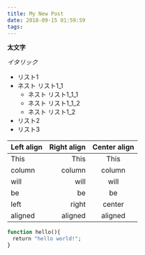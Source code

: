 ```yaml
---
title: My New Post
date: 2018-09-15 01:59:59
tags:
---
```


**太文字**

*イタリック*

- リスト1
- ネスト リスト1_1
     - ネスト リスト1_1_1
     - ネスト リスト1_1_2
  - ネスト リスト1_2
- リスト2
- リスト3

| Left align | Right align | Center align |
|:-----------|------------:|:------------:|
| This       |        This |     This     |
| column     |      column |    column    |
| will       |        will |     will     |
| be         |          be |      be      |
| left       |       right |    center    |
| aligned    |     aligned |   aligned    |

```php
function hello(){
　return "hello world!";
}
```